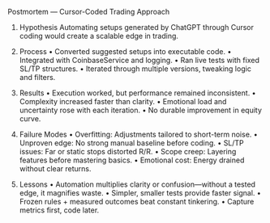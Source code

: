Postmortem — Cursor-Coded Trading Approach

1. Hypothesis
Automating setups generated by ChatGPT through Cursor coding would create a scalable edge in trading.

2. Process
	•	Converted suggested setups into executable code.
	•	Integrated with CoinbaseService and logging.
	•	Ran live tests with fixed SL/TP structures.
	•	Iterated through multiple versions, tweaking logic and filters.

3. Results
	•	Execution worked, but performance remained inconsistent.
	•	Complexity increased faster than clarity.
	•	Emotional load and uncertainty rose with each iteration.
	•	No durable improvement in equity curve.

4. Failure Modes
	•	Overfitting: Adjustments tailored to short-term noise.
	•	Unproven edge: No strong manual baseline before coding.
	•	SL/TP issues: Far or static stops distorted R/R.
	•	Scope creep: Layering features before mastering basics.
	•	Emotional cost: Energy drained without clear returns.

5. Lessons
	•	Automation multiplies clarity or confusion—without a tested edge, it magnifies waste.
	•	Simpler, smaller tests provide faster signal.
	•	Frozen rules + measured outcomes beat constant tinkering.
	•	Capture metrics first, code later.

